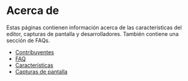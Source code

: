 # Acerca de

Estas páginas contienen información acerca de las características del editor, capturas de pantalla y desarrolladores.
También contiene una sección de FAQs.

- [Contribuyentes](/es/about/contributors)
- [FAQ](/es/about/faq)
- [Características](/es/about/features)
- [Capturas de pantalla](/es/about/screenshots)
